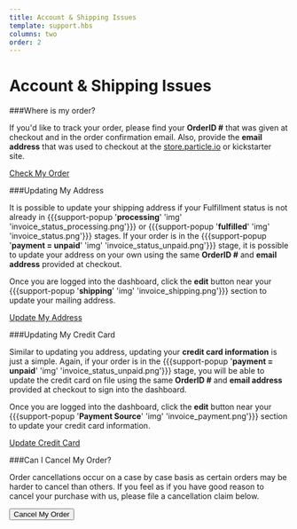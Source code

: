 ```yaml
---
title: Account & Shipping Issues
template: support.hbs
columns: two
order: 2
---
```


Account & Shipping Issues
===

###Where is my order?

If you'd like to track your order, please find your **OrderID #** that was given at checkout and in the order confirmation email. Also, provide the **email address** that was used to checkout at the [store.particle.io](https://store.particle.io/) or kickstarter site.

<!-- Then, use this --> <a href="https://dashboard.trycelery.com/status" class="button">Check My Order</a> <!--button and use the information to retrieve your [order invoice](https://dashboard.trycelery.com/status) and [cart information](https://dashboard.trycelery.com/status).-->



###Updating My Address

It is possible to update your shipping address if your <a>Fulfillment</a> status is not already in {{{support-popup '**processing**' 'img' 'invoice_status_processing.png'}}} or {{{support-popup '**fulfilled**' 'img' 'invoice_status.png'}}} stages. If your order is in the {{{support-popup '**payment = unpaid**' 'img' 'invoice_status_unpaid.png'}}} stage, it is possible to update your address on your own using the same **OrderID #** and **email address** provided at checkout. 

Once you are logged into the dashboard, click the **edit** button near your {{{support-popup '**shipping**' 'img' 'invoice_shipping.png'}}} section to update your mailing address.

<a href="https://dashboard.trycelery.com/status" class="button">Update My Address</a>


###Updating My Credit Card

Similar to updating you address, updating your **credit card information** is just a simple. Again, if your order is in the {{{support-popup '**payment = unpaid**' 'img' 'invoice_status_unpaid.png'}}} stage, you will be able to update the credit card on file using the same **OrderID #** and **email address** provided at checkout to sign into the dashboard.


Once you are logged into the dashboard, click the **edit** button near your {{{support-popup '**Payment Source**' 'img' 'invoice_payment.png'}}} section to update your credit card information.

<a href="https://dashboard.trycelery.com/status" class="button">Update Credit Card</a>


###Can I Cancel My Order?

Order cancellations occur on a case by case basis as certain orders may be harder to cancel than others.
If you feel as if you have good reason to cancel your purchase with us, please file a cancellation claim below.

<form>
	<a> <input class="button" type="button" value="Cancel My Order" onClick="script: Zenbox.show(); return false;" /> </a>
</form>

